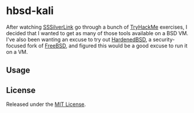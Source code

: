 # hbsd-kali

After watching [SSSilverLink](https://www.twitch.tv/sssilverlink) go through a bunch of [TryHackMe](https://tryhackme.com) exercises, I decided that I wanted to get as many of those tools available on a BSD VM. I've also been wanting an excuse to try out [HardenedBSD](https://hardenedbsd.org), a security-focused fork of [FreeBSD](https://www.freebsd.org), and figured this would be a good excuse to run it on a VM.

## Usage



## License

Released under the [MIT License](http://rnelson.mit-license.org).
